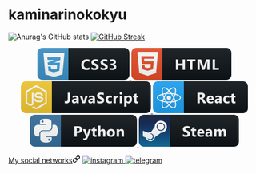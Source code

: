 # kaminarinokokyu

  ![Anurag's GitHub stats](https://github-readme-stats.vercel.app/api?username=kaminarinokoky&show_icons=true&theme=cobalt)
  [![GitHub Streak](https://streak-stats.demolab.com?user=kaminarinokoky&theme=ambient-gradient)](https://git.io/streak-stats)

<p align="center">
<a href="#">
  <img src="https://github.com/MikeCodesDotNET/ColoredBadges/raw/master/svg/dev/languages/css3.svg" alt="CSS3" style="max-width: 100%;">
</a>  
<a href="#">
  <img src="https://github.com/MikeCodesDotNET/ColoredBadges/raw/master/svg/dev/languages/html.svg" alt="HTML5" style="max-width: 100%;">
</a>  
<a href="#">
  <img src="https://github.com/MikeCodesDotNET/ColoredBadges/raw/master/svg/dev/languages/js.svg" alt="JS" style="max-width: 100%;">
</a>  
<a href="#">
    <img src="https://github.com/MikeCodesDotNET/ColoredBadges/raw/master/svg/dev/frameworks/react.svg" alt="React" style="max-width: 100%;">
</a> 
<a href="#">
  <img src="https://github.com/MikeCodesDotNET/ColoredBadges/raw/master/svg/dev/languages/python.svg" alt="Python" style="max-width: 100%;">
</a>   
<a herf="https://steamcommunity.com/id/kaminori_no_kokyu/">
  <img src="https://github.com/MikeCodesDotNET/ColoredBadges/raw/master/svg/social/steam.svg"
</a>  
</p> 
<a class="heading-link" href="#my-social-networks">My social networks<svg class="octicon octicon-link" viewBox="0 0 16 16" version="1.1" width="16" height="16" aria-hidden="true"><path d="m7.775 3.275 1.25-1.25a3.5 3.5 0 1 1 4.95 4.95l-2.5 2.5a3.5 3.5 0 0 1-4.95 0 .751.751 0 0 1 .018-1.042.751.751 0 0 1 1.042-.018 1.998 1.998 0 0 0 2.83 0l2.5-2.5a2.002 2.002 0 0 0-2.83-2.83l-1.25 1.25a.751.751 0 0 1-1.042-.018.751.751 0 0 1-.018-1.042Zm-4.69 9.64a1.998 1.998 0 0 0 2.83 0l1.25-1.25a.751.751 0 0 1 1.042.018.751.751 0 0 1 .018 1.042l-1.25 1.25a3.5 3.5 0 1 1-4.95-4.95l2.5-2.5a3.5 3.5 0 0 1 4.95 0 .751.751 0 0 1-.018 1.042.751.751 0 0 1-1.042.018 1.998 1.998 0 0 0-2.83 0l-2.5 2.5a1.998 1.998 0 0 0 0 2.83Z"></path></svg></a>
<a href="@nonamerboy">
    <img src="/MikeCodesDotNET/ColoredBadges/raw/master/svg/social/instagram.svg" alt="instagram" style="max-width: 100%;">
  </a>
<a href="https://t.me/Kaminari_no_koky">
    <img src="/MikeCodesDotNET/ColoredBadges/raw/master/svg/social/telegram.svg" alt="telegram" style="max-width: 100%;">
  </a>
